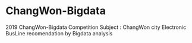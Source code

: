 # ChangWon-Bigdata
2019 ChangWon-Bigdata Competition
Subject : ChangWon city Electronic BusLine recomendation
  by Bigdata analysis
